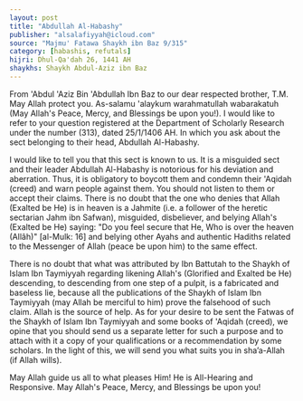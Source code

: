 ```yaml
---
layout: post
title: "Abdullah Al-Habashy"
publisher: "alsalafiyyah@icloud.com"
source: "Majmu' Fatawa Shaykh ibn Baz 9/315"
category: [habashis, refutals]
hijri: Dhul-Qa'dah 26, 1441 AH
shaykhs: Shaykh Abdul-Aziz ibn Baz
---
```


From 'Abdul 'Aziz Bin 'Abdullah Ibn Baz to our dear respected brother, T.M. May Allah protect you. As-salamu 'alaykum warahmatullah wabarakatuh (May Allah's Peace, Mercy, and Blessings be upon you!). I would like to refer to your question registered at the Department of Scholarly Research under the number (313), dated 25/1/1406 AH. In which you ask about the sect belonging to their head, Abdullah Al-Habashy.

I would like to tell you that this sect is known to us. It is a misguided sect and their leader Abdullah Al-Habashy is notorious for his deviation and aberration. Thus, it is obligatory to boycott them and condemn their 'Aqidah (creed) and warn people against them. You should not listen to them or accept their claims. There is no doubt that the one who denies that Allah (Exalted be He) is in heaven is a Jahmite (i.e. a follower of the heretic sectarian Jahm ibn Safwan), misguided, disbeliever, and belying Allah's (Exalted be He) saying: "Do you feel secure that He, Who is over the heaven (Allâh)" [al-Mulk: 16] and belying other Ayahs and authentic Hadiths related to the Messenger of Allah (peace be upon him) to the same effect. 

There is no doubt that what was attributed by Ibn Battutah to the Shaykh of Islam Ibn Taymiyyah regarding likening Allah's (Glorified and Exalted be He) descending, to descending from one step of a pulpit, is a fabricated and baseless lie, because all the publications of the Shaykh of Islam Ibn Taymiyyah (may Allah be merciful to him) prove the falsehood of such claim. Allah is the source of help. As for your desire to be sent the Fatwas of the Shaykh of Islam Ibn Taymiyyah and some books of 'Aqidah (creed), we opine that you should send us a separate letter for such a purpose and to attach with it a copy of your qualifications or a recommendation by some scholars. In the light of this, we will send you what suits you in sha’a-Allah (if Allah wills). 

May Allah guide us all to what pleases Him! He is All-Hearing and Responsive. May Allah's Peace, Mercy, and Blessings be upon you!
